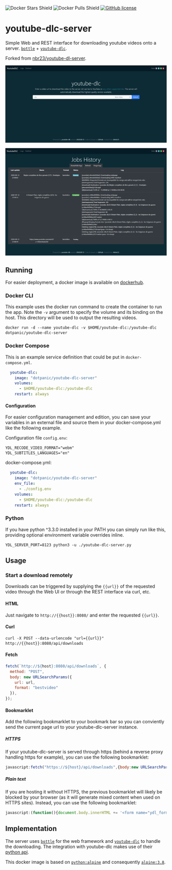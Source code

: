 ![Docker Stars Shield](https://img.shields.io/docker/stars/dotpanic/youtube-dlc-server.svg?style=flat-square)
![Docker Pulls Shield](https://img.shields.io/docker/pulls/dotpanic/youtube-dlc-server.svg?style=flat-square)
[![GitHub license](https://img.shields.io/badge/license-MIT-blue.svg?style=flat-square)](https://raw.githubusercontent.com/dotpanic/youtube-dlc-server/master/LICENSE)

# youtube-dlc-server

Simple Web and REST interface for downloading youtube videos onto a server. [`bottle`](https://github.com/bottlepy/bottle) + [`youtube-dlc`](https://github.com/blackjack4494/youtube-dlc).

Forked from [nbr23/youtube-dl-server](https://github.com/nbr23/youtube-dl-server).

![screenshot][1]


![screenshot][2]

## Running

For easier deployment, a docker image is available on [dockerhub](https://hub.docker.com/r/dotpanic/youtube-dlc-server).

### Docker CLI

This example uses the docker run command to create the container to run the app. Note the `-v` argument to specify the volume and its binding on the host. This directory will be used to output the resulting videos.

```shell
docker run -d --name youtube-dlc -v $HOME/youtube-dlc:/youtube-dlc dotpanic/youtube-dlc-server
```

### Docker Compose

This is an example service definition that could be put in `docker-compose.yml`.

```yml
  youtube-dlc:
    image: "dotpanic/youtube-dlc-server"
    volumes:
      - $HOME/youtube-dlc:/youtube-dlc
    restart: always
```

#### Configuration
For easier configuration management and edition, you can save your variables in an external file and source them in your docker-compose.yml like the following example.

Configuration file `config.env`:

```
YDL_RECODE_VIDEO_FORMAT="webm"
YDL_SUBTITLES_LANGUAGES="en"
```

docker-compose.yml:
```yml
  youtube-dlc:
    image: "dotpanic/youtube-dlc-server"
    env_file:
      - ./config.env
    volumes:
      - $HOME/youtube-dlc:/youtube-dlc
    restart: always
```

### Python

If you have python ^3.3.0 installed in your PATH you can simply run like this, providing optional environment variable overrides inline.

```shell
YDL_SERVER_PORT=8123 python3 -u ./youtube-dlc-server.py
```

## Usage

### Start a download remotely

Downloads can be triggered by supplying the `{{url}}` of the requested video through the Web UI or through the REST interface via curl, etc.

#### HTML

Just navigate to `http://{{host}}:8080/` and enter the requested `{{url}}`.

#### Curl

```shell
curl -X POST --data-urlencode "url={{url}}" http://{{host}}:8080/api/downloads
```

#### Fetch

```javascript
fetch(`http://${host}:8080/api/downloads`, {
  method: "POST",
  body: new URLSearchParams({
    url: url,
    format: "bestvideo"
  }),
});
```

#### Bookmarklet

Add the following bookmarklet to your bookmark bar so you can conviently send the current page url to your youtube-dlc-server instance.

##### HTTPS
If your youtube-dlc-server is served through https (behind a reverse proxy handling https for example), you can use the following bookmarklet:

```javascript
javascript:fetch("https://${host}/api/downloads",{body:new URLSearchParams({url:window.location.href,format:"bestvideo"}),method:"POST"});
```

##### Plain text
If you are hosting it without HTTPS, the previous bookmarklet will likely be blocked by your browser (as it will generate mixed content when used on HTTPS sites).
Instead, you can use the following bookmarklet:

```javascript
javascript:(function(){document.body.innerHTML += '<form name="ydl_form" method="POST" action="http://${host}/api/downloads"><input name="url" type="url" value="'+window.location.href+'"/></form>';document.ydl_form.submit()})();
```

## Implementation

The server uses [`bottle`](https://github.com/bottlepy/bottle) for the web framework and [`youtube-dlc`](https://github.com/blackjack4494/youtube-dlc) to handle the downloading. The integration with youtube-dlc makes use of their [python api](https://github.com/blackjack4494/youtube-dlc).

This docker image is based on [`python:alpine`](https://registry.hub.docker.com/_/python/) and consequently [`alpine:3.8`](https://hub.docker.com/_/alpine/).

[1]:youtube-dlc-server.png
[2]:youtube-dlc-server-logs.png
